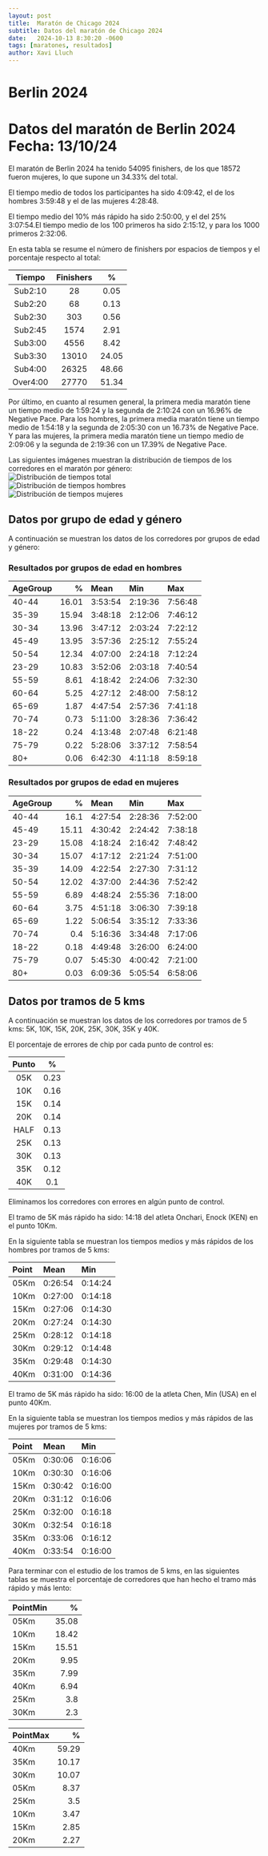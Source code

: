 ```yaml
---
layout: post
title:  Maratón de Chicago 2024
subtitle: Datos del maratón de Chicago 2024
date:   2024-10-13 8:30:20 -0600
tags: [maratones, resultados]
author: Xavi Lluch
---
```




Berlin 2024
===========

# Datos del maratón de Berlin 2024 Fecha: 13/10/24


El maratón de Berlin 2024 ha tenido 54095 finishers, de los que 18572 fueron mujeres, lo que supone un 34.33% del total.

El tiempo medio de todos los participantes ha sido 4:09:42, el de los hombres 3:59:48 y el de las mujeres 4:28:48.

El tiempo medio del 10% más rápido ha sido 2:50:00, y el del 25% 3:07:54.El tiempo medio de los 100 primeros ha sido 2:15:12, y para los 1000 primeros 2:32:06.

En esta tabla se resume el número de finishers por espacios de tiempos y el porcentaje respecto al total:  

|Tiempo|Finishers|%|
| :---: | :---: | :---: |
|Sub2:10|28|0.05|
|Sub2:20|68|0.13|
|Sub2:30|303|0.56|
|Sub2:45|1574|2.91|
|Sub3:00|4556|8.42|
|Sub3:30|13010|24.05|
|Sub4:00|26325|48.66|
|Over4:00|27770|51.34|


Por último, en cuanto al resumen general, la primera media maratón tiene un tiempo medio de 1:59:24 y la segunda de 2:10:24 con un 16.96% de Negative Pace. Para los hombres, la primera media maratón tiene un tiempo medio de 1:54:18 y la segunda de 2:05:30 con un 16.73% de Negative Pace. Y para las mujeres, la primera media maratón tiene un tiempo medio de 2:09:06 y la segunda de 2:19:36 con un 17.39% de Negative Pace.

Las siguientes imágenes muestran la distribución de tiempos de los corredores en el maratón por género:  
![Distribución de tiempos total](../assets/img/posts/20241013/TimeDistributionBerlinMarathonTotal.svg)  
![Distribución de tiempos hombres](../assets/img/posts/20241013/TimeDistributionBerlinMarathonMen.svg)  
![Distribución de tiempos mujeres](../assets/img/posts/20241013/TimeDistributionBerlinMarathonWomen.svg)
## Datos por grupo de edad y género


A continuación se muestran los datos de los corredores por grupos de edad y género:
### Resultados por grupos de edad en hombres
  


| AgeGroup   |     % | Mean    | Min     | Max     |
|:-----------|------:|:--------|:--------|:--------|
| 40-44      | 16.01 | 3:53:54 | 2:19:36 | 7:56:48 |
| 35-39      | 15.94 | 3:48:18 | 2:12:06 | 7:46:12 |
| 30-34      | 13.96 | 3:47:12 | 2:03:24 | 7:22:12 |
| 45-49      | 13.95 | 3:57:36 | 2:25:12 | 7:55:24 |
| 50-54      | 12.34 | 4:07:00 | 2:24:18 | 7:12:24 |
| 23-29      | 10.83 | 3:52:06 | 2:03:18 | 7:40:54 |
| 55-59      |  8.61 | 4:18:42 | 2:24:06 | 7:32:30 |
| 60-64      |  5.25 | 4:27:12 | 2:48:00 | 7:58:12 |
| 65-69      |  1.87 | 4:47:54 | 2:57:36 | 7:41:18 |
| 70-74      |  0.73 | 5:11:00 | 3:28:36 | 7:36:42 |
| 18-22      |  0.24 | 4:13:48 | 2:07:48 | 6:21:48 |
| 75-79      |  0.22 | 5:28:06 | 3:37:12 | 7:58:54 |
| 80+        |  0.06 | 6:42:30 | 4:11:18 | 8:59:18 |  

### Resultados por grupos de edad en mujeres
  


| AgeGroup   |     % | Mean    | Min     | Max     |
|:-----------|------:|:--------|:--------|:--------|
| 40-44      | 16.1  | 4:27:54 | 2:28:36 | 7:52:00 |
| 45-49      | 15.11 | 4:30:42 | 2:24:42 | 7:38:18 |
| 23-29      | 15.08 | 4:18:24 | 2:16:42 | 7:48:42 |
| 30-34      | 15.07 | 4:17:12 | 2:21:24 | 7:51:00 |
| 35-39      | 14.09 | 4:22:54 | 2:27:30 | 7:31:12 |
| 50-54      | 12.02 | 4:37:00 | 2:44:36 | 7:52:42 |
| 55-59      |  6.89 | 4:48:24 | 2:55:36 | 7:18:00 |
| 60-64      |  3.75 | 4:51:18 | 3:06:30 | 7:39:18 |
| 65-69      |  1.22 | 5:06:54 | 3:35:12 | 7:33:36 |
| 70-74      |  0.4  | 5:16:36 | 3:34:48 | 7:17:06 |
| 18-22      |  0.18 | 4:49:48 | 3:26:00 | 6:24:00 |
| 75-79      |  0.07 | 5:45:30 | 4:00:42 | 7:21:00 |
| 80+        |  0.03 | 6:09:36 | 5:05:54 | 6:58:06 |  

## Datos por tramos de 5 kms


A continuación se muestran los datos de los corredores por tramos de 5 kms: 5K, 10K, 15K, 20K, 25K, 30K, 35K y 40K.

El porcentaje de errores de chip por cada punto de control es:  

|Punto|%|
| :---: | :---: |
|05K|0.23|
|10K|0.16|
|15K|0.14|
|20K|0.14|
|HALF|0.13|
|25K|0.13|
|30K|0.13|
|35K|0.12|
|40K|0.1|


Eliminamos los corredores con errores en algún punto de control.

El tramo de 5K más rápido ha sido: 14:18 del atleta Onchari, Enock (KEN) en el punto 10Km.

En la siguiente tabla se muestran los tiempos medios y más rápidos de los hombres por tramos de 5 kms:

| Point   | Mean    | Min     |
|:--------|:--------|:--------|
| 05Km    | 0:26:54 | 0:14:24 |
| 10Km    | 0:27:00 | 0:14:18 |
| 15Km    | 0:27:06 | 0:14:30 |
| 20Km    | 0:27:24 | 0:14:30 |
| 25Km    | 0:28:12 | 0:14:18 |
| 30Km    | 0:29:12 | 0:14:48 |
| 35Km    | 0:29:48 | 0:14:30 |
| 40Km    | 0:31:00 | 0:14:36 |

El tramo de 5K más rápido ha sido: 16:00 de la atleta Chen, Min (USA) en el punto 40Km.

En la siguiente tabla se muestran los tiempos medios y más rápidos de las mujeres por tramos de 5 kms:

| Point   | Mean    | Min     |
|:--------|:--------|:--------|
| 05Km    | 0:30:06 | 0:16:06 |
| 10Km    | 0:30:30 | 0:16:06 |
| 15Km    | 0:30:42 | 0:16:00 |
| 20Km    | 0:31:12 | 0:16:06 |
| 25Km    | 0:32:00 | 0:16:18 |
| 30Km    | 0:32:54 | 0:16:18 |
| 35Km    | 0:33:06 | 0:16:12 |
| 40Km    | 0:33:54 | 0:16:00 |

Para terminar con el estudio de los tramos de 5 kms, en las siguientes tablas se muestra el porcentaje de corredores que han hecho el tramo más rápido y más lento:

| PointMin   |     % |
|:-----------|------:|
| 05Km       | 35.08 |
| 10Km       | 18.42 |
| 15Km       | 15.51 |
| 20Km       |  9.95 |
| 35Km       |  7.99 |
| 40Km       |  6.94 |
| 25Km       |  3.8  |
| 30Km       |  2.3  |  


| PointMax   |     % |
|:-----------|------:|
| 40Km       | 59.29 |
| 35Km       | 10.17 |
| 30Km       | 10.07 |
| 05Km       |  8.37 |
| 25Km       |  3.5  |
| 10Km       |  3.47 |
| 15Km       |  2.85 |
| 20Km       |  2.27 |